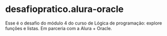 # desafiopratico.alura-oracle
Esse é o desafio do módulo 4 do curso de Lógica de programação: explore funções e listas. Em parceria com a Alura + Oracle.
